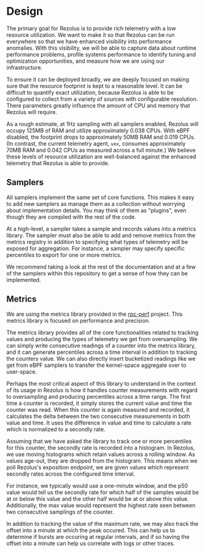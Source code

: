 # Design

The primary goal for Rezolus is to provide rich telemetry with a low resource
utilization. We want to make it so that Rezolus can be run everywhere so that
we have enhanced visibility into performance anomalies. With this visibility,
we will be able to capture data about runtime performance problems, profile
systems performance to identify tuning and optimization opportunities, and
measure how we are using our infrastructure.

To ensure it can be deployed broadly, we are deeply focused on making sure that
the resource footprint is kept to a reasonable level. It can be difficult to
quantify exact utilization, because Rezolus is able to be configured to collect
from a variety of sources with configurable resolution. There parameters
greatly influence the amount of CPU and memory that Rezolus will require.

As a rough estimate, at 1Hz sampling with all samplers enabled, Rezolus will
occupy 125MB of RAM and utilize approximately 0.038 CPUs. With eBPF disabled,
the footprint drops to approximately 50MB RAM and 0.019 CPUs. (In contrast, the
current telemetry agent, `vex`, consumes approximately 70MB RAM and 0.042 CPUs
as measured across a full minute.) We believe these levels of resource
utilization are well-balanced against the enhanced telemetry that Rezolus is
able to provide.

## Samplers

All samplers implement the same set of core functions. This makes it easy to
add new samplers as manage them as a collection without worrying about
implementation details. You may think of them as "plugins", even though they
are compiled with the rest of the code.

At a high-level, a sampler takes a sample and records values into a metrics
library. The sampler must also be able to add and remove metrics from the
metrics registry in addition to specifying what types of telemetry will be
exposed for aggregation. For instance, a sampler may specify specific
percentiles to export for one or more metrics.

We recommend taking a look at the rest of the documentation and at a few of the
samplers within this repository to get a sense of how they can be implemented.

## Metrics

We are using the metrics library provided in the [rpc-perf][1] project. This
metrics library is focused on performance and precision.

The metrics library provides all of the core functionalities related to
tracking values and producing the types of telemetry we get from oversampling.
We can simply write consecutive readings of a counter into the metrics library,
and it can generate percentiles across a time interval in addition to tracking
the counters value. We can also directly insert bucketized readings like we get
from eBPF samplers to transfer the kernel-space aggregate over to user-space.

Perhaps the most critical aspect of this library to understand in the context
of its usage in Rezolus is how it handles counter measurements with regard to
oversampling and producing percentiles across a time range. The first time a
counter is recorded, it simply stores the current value and time the counter
was read. When this counter is again measured and recorded, it calculates the
delta between the two consecutive measurements in both value and time. It uses
the difference in value and time to calculate a rate which is normalized to a
secondly rate.

Assuming that we have asked the library to track one or more percentiles for
this counter, the secondly rate is recorded into a histogram. In Rezolus, we
use moving histograms which retain values across a rolling window. As values
age-out, they are dropped from the histogram. This means when we poll Rezolus's
exposition endpoint, we are given values which represent secondly rates across
the configured time interval.

For instance, we typically would use a one-minute window, and the p50 value
would tell us the secondly rate for which half of the samples would be at or
below this value and the other half would be at or above this value.
Additionally, the max value would represent the highest rate seen between two
consecutive samplings of the counter.

In addition to tracking the value of the maximum rate, we may also track the
offset into a minute at which the peak occured. This can help us to determine
if bursts are occuring at regular intervals, and if so having the offset into a
minute can help us correlate with logs or other traces.

[1]: https://github.com/twitter/rpc-perf
